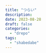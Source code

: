 ```yaml
---
title: "つらい"
description:
date: 2023-08-28
draft: false
categories:
  - "drepo"
tags:
  - "shabedabe"
---
```

